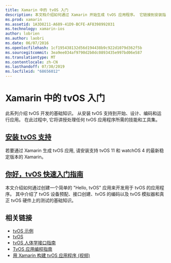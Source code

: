 ```yaml
---
title: Xamarin 中的 tvOS 入门
description: 本文档介绍如何通过 Xamarin 开始生成 tvOS 应用程序。 它链接到安装指南和快速入门指南。
ms.prod: xamarin
ms.assetid: 1A3D8211-A689-41D9-BCFE-AF8398992031
ms.technology: xamarin-ios
author: lobrien
ms.author: laobri
ms.date: 06/07/2016
ms.openlocfilehash: 1cf195438132d56d194438b9c922d1079d362f5b
ms.sourcegitcommit: 3ea9ee034af9790d2b0dc0893435e997bd06e587
ms.translationtype: MT
ms.contentlocale: zh-CN
ms.lasthandoff: 07/30/2019
ms.locfileid: "68656012"
---
```

# <a name="getting-started-with-tvos-in-xamarin"></a>Xamarin 中的 tvOS 入门

此系列介绍 tvOS 开发的基础知识。 从安装 tvOS 支持到开始、设计、编码和运行应用。 在此过程中, 它将讲授处理任何 tvOS 应用程序所需的技能和工具集。

## <a name="installing-tvos-supportiostvosget-startedinstallationmd"></a>[安装 tvOS 支持](~/ios/tvos/get-started/installation.md)

若要通过 Xamarin 生成 tvOS 应用, 请安装支持 tvOS 11 和 watchOS 4 的最新稳定版本的 Xamarin。

## <a name="hello-tvos-quick-start-guideiostvosget-startedhello-tvosmd"></a>[你好，tvOS 快速入门指南](~/ios/tvos/get-started/hello-tvos.md)

本文介绍如何通过创建一个简单的 "Hello, tvOS" 应用来开发用于 tvOS 的应用程序。 其中介绍了 tvOS 设备预配、接口创建、tvOS 的编码以及 tvOS 模拟器和真正 tvOS 硬件上的测试的基础知识。


## <a name="related-links"></a>相关链接

- [tvOS 示例](https://docs.microsoft.com/samples/browse/?products=xamarin&term=Xamarin.iOS+tvOS)
- [tvOS](https://developer.apple.com/tvos/)
- [tvOS 人体学接口指南](https://developer.apple.com/tvos/human-interface-guidelines/)
- [TvOS 应用编程指南](https://developer.apple.com/library/prerelease/tvos/documentation/General/Conceptual/AppleTV_PG/)
- [用 Xamarin 构建 tvOS 应用程序 (视频)](https://university.xamarin.com/lightninglectures/tvos-with-xamarin)
